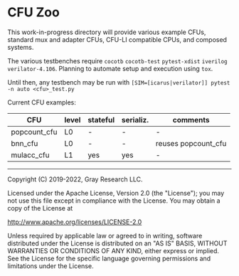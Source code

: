 CFU Zoo
=======

This work-in-progress directory will provide various example CFUs, standard mux and adapter CFUs,
CFU-LI compatible CPUs, and composed systems.

The various testbenches require `cocotb` `cocotb-test` `pytest-xdist` `iverilog` `verilator-4.106`.
Planning to automate setup and execution using `tox`.

Until then, any testbench may be run with
`
[SIM=[icarus|verilator]] pytest -n auto <cfu>_test.py
`

Current CFU examples:

| CFU          | level | stateful | serializ. | comments            |
|--------------|-------|----------|-----------|---------------------|
| popcount_cfu | L0    | -        | -         | -                   |
| bnn_cfu      | L0    | -        | -         | reuses popcount_cfu |
| mulacc_cfu   | L1    | yes      | yes       | -                   |


* * *

Copyright (C) 2019-2022, Gray Research LLC.

Licensed under the Apache License, Version 2.0 (the "License");
you may not use this file except in compliance with the License.
You may obtain a copy of the License at

   http://www.apache.org/licenses/LICENSE-2.0

Unless required by applicable law or agreed to in writing, software
distributed under the License is distributed on an "AS IS" BASIS,
WITHOUT WARRANTIES OR CONDITIONS OF ANY KIND, either express or implied.
See the License for the specific language governing permissions and
limitations under the License.
